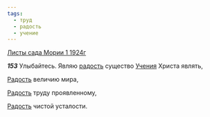 ```yaml
---
tags:
  - труд
  - радость
  - учение
---
```


[Листы сада Мории 1 1924г](https://127.0.0.1:4002/agni/1924)

___153___
Улыбайтесь. Являю [радость](../../../tags/#радость) существо [Учения](../../../tags/#учение) Христа являть,   

[Радость](../../../tags/#радость) величию мира,   

[Радость](../../../tags/#радость) труду проявленному,   

[Радость](../../../tags/#радость) чистой усталости.   

